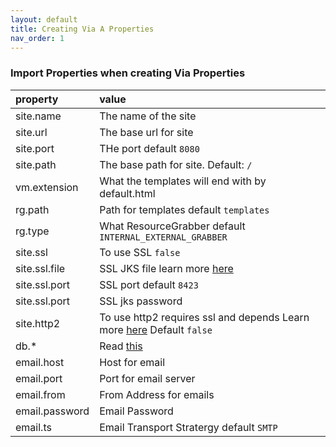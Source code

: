 ```yaml
---
layout: default
title: Creating Via A Properties
nav_order: 1
---
```

### Import Properties when creating Via Properties

| property        | value           |
|:-------------|:------------------|
| site.name           | The name of the site   |
| site.url           | The base url for site   |
| site.port           | THe port default `8080` |
| site.path           | The base path for site. Default: `/`   |
| vm.extension           | What the templates will end with by default.html |
| rg.path           | Path for templates default `templates` |
| rg.type           | What ResourceGrabber default `INTERNAL_EXTERNAL_GRABBER` |
| site.ssl           | To use SSL `false` |
| site.ssl.file           | SSL JKS file learn more [here]() |
| site.ssl.port           | SSL port default `8423` |
| site.ssl.port           | SSL jks password |
| site.http2           | To use http2  requires ssl and depends Learn more [here]() Default `false` |
| db.*           | Read [this](https://tuxjsql.dev/) |
| email.host         | Host for email|
| email.port         | Port for email server|
| email.from         | From Address for emails|
| email.password         | Email Password|
| email.ts         | Email Transport Stratergy default `SMTP` |


